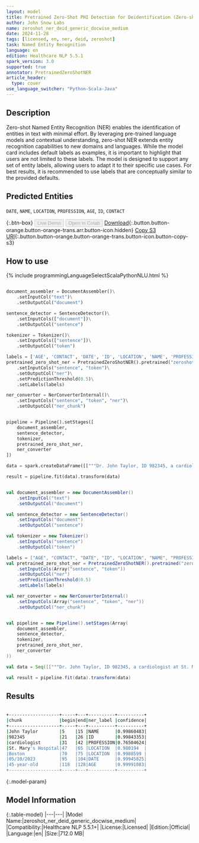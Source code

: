 ```yaml
---
layout: model
title: Pretrained Zero-Shot PHI Detection for Deidentification (Zero-shot - Medium - Generic - Docwise)
author: John Snow Labs
name: zeroshot_ner_deid_generic_docwise_medium
date: 2024-11-28
tags: [licensed, en, ner, deid, zeroshot]
task: Named Entity Recognition
language: en
edition: Healthcare NLP 5.5.1
spark_version: 3.0
supported: true
annotator: PretrainedZeroShotNER
article_header:
  type: cover
use_language_switcher: "Python-Scala-Java"
---
```


## Description

Zero-shot Named Entity Recognition (NER) enables the identification of entities in text with minimal effort. By leveraging pre-trained language models and contextual understanding, zero-shot NER extends entity recognition capabilities to new domains and languages.
While the model card includes default labels as examples, it is important to highlight that users are not limited to these labels. The model is designed to support any set of entity labels, allowing users to adapt it to their specific use cases. For best results, it is recommended to use labels that are conceptually similar to the provided defaults.

## Predicted Entities

`DATE`, `NAME`, `LOCATION`, `PROFESSION`, `AGE`, `ID`, `CONTACT`

{:.btn-box}
<button class="button button-orange" disabled>Live Demo</button>
<button class="button button-orange" disabled>Open in Colab</button>
[Download](https://s3.amazonaws.com/auxdata.johnsnowlabs.com/clinical/models/zeroshot_ner_deid_generic_docwise_medium_en_5.5.1_3.0_1732752295973.zip){:.button.button-orange.button-orange-trans.arr.button-icon.hidden}
[Copy S3 URI](s3://auxdata.johnsnowlabs.com/clinical/models/zeroshot_ner_deid_generic_docwise_medium_en_5.5.1_3.0_1732752295973.zip){:.button.button-orange.button-orange-trans.button-icon.button-copy-s3}

## How to use



<div class="tabs-box" markdown="1">
{% include programmingLanguageSelectScalaPythonNLU.html %}
  
```python

document_assembler = DocumentAssembler()\
    .setInputCol("text")\
    .setOutputCol("document")

sentence_detector = SentenceDetector()\
    .setInputCols(["document"])\
    .setOutputCol("sentence")

tokenizer = Tokenizer()\
    .setInputCols(["sentence"])\
    .setOutputCol("token")

labels = ['AGE', 'CONTACT', 'DATE', 'ID', 'LOCATION', 'NAME', 'PROFESSION']
pretrained_zero_shot_ner = PretrainedZeroShotNER().pretrained("zeroshot_ner_deid_generic_docwise_medium", "en", "clinical/models")\
    .setInputCols("sentence", "token")\
    .setOutputCol("ner")\
    .setPredictionThreshold(0.5)\
    .setLabels(labels)

ner_converter = NerConverterInternal()\
    .setInputCols("sentence", "token", "ner")\
    .setOutputCol("ner_chunk")


pipeline = Pipeline().setStages([
    document_assembler,
    sentence_detector,
    tokenizer,
    pretrained_zero_shot_ner,
    ner_converter
])

data = spark.createDataFrame([["""Dr. John Taylor, ID 982345, a cardiologist at St. Mary's Hospital in Boston, was contacted on 05/10/2023 regarding a 45-year-old male patient."""]]).toDF("text")

result = pipeline.fit(data).transform(data)

```
```scala

val document_assembler = new DocumentAssembler()
    .setInputCol("text")
    .setOutputCol("document")

val sentence_detector = new SentenceDetector()
    .setInputCols("document")
    .setOutputCol("sentence")

val tokenizer = new Tokenizer()
    .setInputCols("sentence")
    .setOutputCol("token")

labels = ["AGE", "CONTACT", "DATE", "ID", "LOCATION", "NAME", "PROFESSION"]
val pretrained_zero_shot_ner = PretrainedZeroShotNER().pretrained("zeroshot_ner_deid_generic_docwise_medium", "en", "clinical/models")
    .setInputCols(Array("sentence", "token"))
    .setOutputCol("ner")
    .setPredictionThreshold(0.5)
    .setLabels(labels)

val ner_converter = new NerConverterInternal()
    .setInputCols(Array("sentence", "token", "ner"))
    .setOutputCol("ner_chunk")


val pipeline = new Pipeline().setStages(Array(
    document_assembler,
    sentence_detector,
    tokenizer,
    pretrained_zero_shot_ner,
    ner_converter
))

val data = Seq([["""Dr. John Taylor, ID 982345, a cardiologist at St. Mary's Hospital in Boston, was contacted on 05/10/2023 regarding a 45-year-old male patient."""]]).toDF("text")

val result = pipeline.fit(data).transform(data)

```
</div>

## Results

```bash

+-------------------+-----+---+----------+----------+
|chunk              |begin|end|ner_label |confidence|
+-------------------+-----+---+----------+----------+
|John Taylor        |5    |15 |NAME      |0.99860483|
|982345             |21   |26 |ID        |0.99843353|
|cardiologist       |31   |42 |PROFESSION|0.76504624|
|St. Mary's Hospital|47   |65 |LOCATION  |0.980194  |
|Boston             |70   |75 |LOCATION  |0.9988599 |
|05/10/2023         |95   |104|DATE      |0.99945825|
|45-year-old        |118  |128|AGE       |0.99991083|
+-------------------+-----+---+----------+----------+

```

{:.model-param}
## Model Information

{:.table-model}
|---|---|
|Model Name:|zeroshot_ner_deid_generic_docwise_medium|
|Compatibility:|Healthcare NLP 5.5.1+|
|License:|Licensed|
|Edition:|Official|
|Language:|en|
|Size:|712.0 MB|
